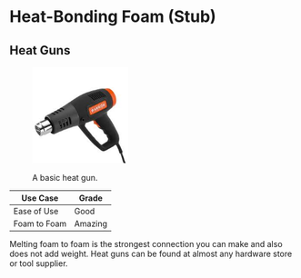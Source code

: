 # Heat-Bonding Foam (Stub)

## Heat Guns

<div align="left"><figure><img src="../../../.gitbook/assets/Untitled-1 (4).jpg" alt="" width="169"><figcaption><p>A basic heat gun.</p></figcaption></figure></div>

| Use Case     | Grade   |
| ------------ | ------- |
| Ease of Use  | Good    |
| Foam to Foam | Amazing |

Melting foam to foam is the strongest connection you can make and also does not add weight. Heat guns can be found at almost any hardware store or tool supplier.
